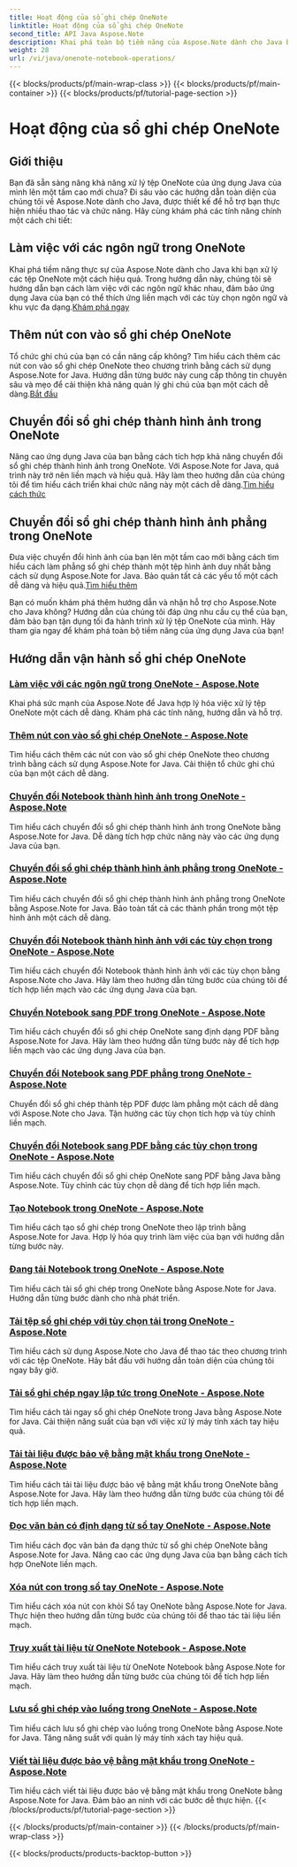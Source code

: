 ```yaml
---
title: Hoạt động của sổ ghi chép OneNote
linktitle: Hoạt động của sổ ghi chép OneNote
second_title: API Java Aspose.Note
description: Khai phá toàn bộ tiềm năng của Aspose.Note dành cho Java bằng Hướng dẫn vận hành sổ ghi chép OneNote của chúng tôi. Cung cấp hướng dẫn từng bước để nâng cao ứng dụng Java của bạn.
weight: 28
url: /vi/java/onenote-notebook-operations/
---
```


{{< blocks/products/pf/main-wrap-class >}}
{{< blocks/products/pf/main-container >}}
{{< blocks/products/pf/tutorial-page-section >}}

# Hoạt động của sổ ghi chép OneNote


## Giới thiệu

Bạn đã sẵn sàng nâng khả năng xử lý tệp OneNote của ứng dụng Java của mình lên một tầm cao mới chưa? Đi sâu vào các hướng dẫn toàn diện của chúng tôi về Aspose.Note dành cho Java, được thiết kế để hỗ trợ bạn thực hiện nhiều thao tác và chức năng. Hãy cùng khám phá các tính năng chính một cách chi tiết:

## Làm việc với các ngôn ngữ trong OneNote

 Khai phá tiềm năng thực sự của Aspose.Note dành cho Java khi bạn xử lý các tệp OneNote một cách hiệu quả. Trong hướng dẫn này, chúng tôi sẽ hướng dẫn bạn cách làm việc với các ngôn ngữ khác nhau, đảm bảo ứng dụng Java của bạn có thể thích ứng liền mạch với các tùy chọn ngôn ngữ và khu vực đa dạng.[Khám phá ngay](./working-with-locales/)

## Thêm nút con vào sổ ghi chép OneNote

Tổ chức ghi chú của bạn có cần nâng cấp không? Tìm hiểu cách thêm các nút con vào sổ ghi chép OneNote theo chương trình bằng cách sử dụng Aspose.Note for Java. Hướng dẫn từng bước này cung cấp thông tin chuyên sâu và mẹo để cải thiện khả năng quản lý ghi chú của bạn một cách dễ dàng.[Bắt đầu](./add-child-node/)

## Chuyển đổi sổ ghi chép thành hình ảnh trong OneNote

 Nâng cao ứng dụng Java của bạn bằng cách tích hợp khả năng chuyển đổi sổ ghi chép thành hình ảnh trong OneNote. Với Aspose.Note for Java, quá trình này trở nên liền mạch và hiệu quả. Hãy làm theo hướng dẫn của chúng tôi để tìm hiểu cách triển khai chức năng này một cách dễ dàng.[Tìm hiểu cách thức](./convert-notebook-to-image/)

## Chuyển đổi sổ ghi chép thành hình ảnh phẳng trong OneNote

 Đưa việc chuyển đổi hình ảnh của bạn lên một tầm cao mới bằng cách tìm hiểu cách làm phẳng sổ ghi chép thành một tệp hình ảnh duy nhất bằng cách sử dụng Aspose.Note for Java. Bảo quản tất cả các yếu tố một cách dễ dàng và hiệu quả.[Tìm hiểu thêm](./convert-notebook-to-flattened-image/)

Bạn có muốn khám phá thêm hướng dẫn và nhận hỗ trợ cho Aspose.Note cho Java không? Hướng dẫn của chúng tôi đáp ứng nhu cầu cụ thể của bạn, đảm bảo bạn tận dụng tối đa hành trình xử lý tệp OneNote của mình. Hãy tham gia ngay để khám phá toàn bộ tiềm năng của ứng dụng Java của bạn!
## Hướng dẫn vận hành sổ ghi chép OneNote
### [Làm việc với các ngôn ngữ trong OneNote - Aspose.Note](./working-with-locales/)
Khai phá sức mạnh của Aspose.Note để Java hợp lý hóa việc xử lý tệp OneNote một cách dễ dàng. Khám phá các tính năng, hướng dẫn và hỗ trợ.
### [Thêm nút con vào sổ ghi chép OneNote - Aspose.Note](./add-child-node/)
Tìm hiểu cách thêm các nút con vào sổ ghi chép OneNote theo chương trình bằng cách sử dụng Aspose.Note for Java. Cải thiện tổ chức ghi chú của bạn một cách dễ dàng.
### [Chuyển đổi Notebook thành hình ảnh trong OneNote - Aspose.Note](./convert-notebook-to-image/)
Tìm hiểu cách chuyển đổi sổ ghi chép thành hình ảnh trong OneNote bằng Aspose.Note for Java. Dễ dàng tích hợp chức năng này vào các ứng dụng Java của bạn.
### [Chuyển đổi sổ ghi chép thành hình ảnh phẳng trong OneNote - Aspose.Note](./convert-notebook-to-flattened-image/)
Tìm hiểu cách chuyển đổi sổ ghi chép thành hình ảnh phẳng trong OneNote bằng Aspose.Note for Java. Bảo toàn tất cả các thành phần trong một tệp hình ảnh một cách dễ dàng.
### [Chuyển đổi Notebook thành hình ảnh với các tùy chọn trong OneNote - Aspose.Note](./convert-notebook-to-image-with-options/)
Tìm hiểu cách chuyển đổi Notebook thành hình ảnh với các tùy chọn bằng Aspose.Note cho Java. Hãy làm theo hướng dẫn từng bước của chúng tôi để tích hợp liền mạch vào các ứng dụng Java của bạn.
### [Chuyển Notebook sang PDF trong OneNote - Aspose.Note](./convert-notebook-to-pdf/)
Tìm hiểu cách chuyển đổi sổ ghi chép OneNote sang định dạng PDF bằng Aspose.Note for Java. Hãy làm theo hướng dẫn từng bước này để tích hợp liền mạch vào các ứng dụng Java của bạn.
### [Chuyển đổi Notebook sang PDF phẳng trong OneNote - Aspose.Note](./convert-notebook-to-flattened-pdf/)
Chuyển đổi sổ ghi chép thành tệp PDF được làm phẳng một cách dễ dàng với Aspose.Note cho Java. Tận hưởng các tùy chọn tích hợp và tùy chỉnh liền mạch.
### [Chuyển đổi Notebook sang PDF bằng các tùy chọn trong OneNote - Aspose.Note](./convert-notebook-to-pdf-with-options/)
Tìm hiểu cách chuyển đổi sổ ghi chép OneNote sang PDF bằng Java bằng Aspose.Note. Tùy chỉnh các tùy chọn dễ dàng để tích hợp liền mạch.
### [Tạo Notebook trong OneNote - Aspose.Note](./create-notebook/)
Tìm hiểu cách tạo sổ ghi chép trong OneNote theo lập trình bằng Aspose.Note for Java. Hợp lý hóa quy trình làm việc của bạn với hướng dẫn từng bước này.
### [Đang tải Notebook trong OneNote - Aspose.Note](./loading-notebook/)
Tìm hiểu cách tải sổ ghi chép trong OneNote bằng Aspose.Note for Java. Hướng dẫn từng bước dành cho nhà phát triển.
### [Tải tệp sổ ghi chép với tùy chọn tải trong OneNote - Aspose.Note](./load-notebook-file-with-load-options/)
Tìm hiểu cách sử dụng Aspose.Note cho Java để thao tác theo chương trình với các tệp OneNote. Hãy bắt đầu với hướng dẫn toàn diện của chúng tôi ngay bây giờ.
### [Tải sổ ghi chép ngay lập tức trong OneNote - Aspose.Note](./load-notebook-instantly/)
Tìm hiểu cách tải ngay sổ ghi chép OneNote trong Java bằng Aspose.Note for Java. Cải thiện năng suất của bạn với việc xử lý máy tính xách tay hiệu quả.
### [Tải tài liệu được bảo vệ bằng mật khẩu trong OneNote - Aspose.Note](./load-password-protected-documents/)
Tìm hiểu cách tải tài liệu được bảo vệ bằng mật khẩu trong OneNote bằng Aspose.Note for Java. Hãy làm theo hướng dẫn từng bước của chúng tôi để tích hợp liền mạch.
### [Đọc văn bản có định dạng từ sổ tay OneNote - Aspose.Note](./read-rich-text/)
Tìm hiểu cách đọc văn bản đa dạng thức từ sổ ghi chép OneNote bằng Aspose.Note for Java. Nâng cao các ứng dụng Java của bạn bằng cách tích hợp OneNote liền mạch.
### [Xóa nút con trong sổ tay OneNote - Aspose.Note](./remove-child-node/)
Tìm hiểu cách xóa nút con khỏi Sổ tay OneNote bằng Aspose.Note for Java. Thực hiện theo hướng dẫn từng bước của chúng tôi để thao tác tài liệu liền mạch.
### [Truy xuất tài liệu từ OneNote Notebook - Aspose.Note](./retrieve-documents-from-onenote-notebook/)
Tìm hiểu cách truy xuất tài liệu từ OneNote Notebook bằng Aspose.Note for Java. Hãy làm theo hướng dẫn từng bước của chúng tôi để tích hợp liền mạch.
### [Lưu sổ ghi chép vào luồng trong OneNote - Aspose.Note](./save-notebook-to-stream/)
Tìm hiểu cách lưu sổ ghi chép vào luồng trong OneNote bằng Aspose.Note for Java. Tăng năng suất với quản lý máy tính xách tay hiệu quả.
### [Viết tài liệu được bảo vệ bằng mật khẩu trong OneNote - Aspose.Note](./write-password-protected-document/)
Tìm hiểu cách viết tài liệu được bảo vệ bằng mật khẩu trong OneNote bằng Aspose.Note for Java. Đảm bảo an ninh với các bước dễ thực hiện.
{{< /blocks/products/pf/tutorial-page-section >}}

{{< /blocks/products/pf/main-container >}}
{{< /blocks/products/pf/main-wrap-class >}}

{{< blocks/products/products-backtop-button >}}
